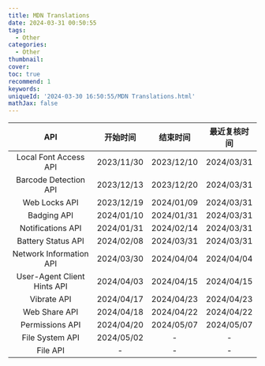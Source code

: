 ```yaml
---
title: MDN Translations
date: 2024-03-31 00:50:55
tags:
  - Other
categories:
  - Other
thumbnail:
cover:
toc: true
recommend: 1
keywords:
uniqueId: '2024-03-30 16:50:55/MDN Translations.html'
mathJax: false
---
```


|             API             |    开始时间    |    结束时间    |   最近复核时间   |
|:---------------------------:|:----------:|:----------:|:----------:|
|    Local Font Access API    | 2023/11/30 | 2023/12/10 | 2024/03/31 |
|    Barcode Detection API    | 2023/12/13 | 2023/12/20 | 2024/03/31 |
|        Web Locks API        | 2023/12/19 | 2024/01/09 | 2024/03/31 |
|         Badging API         | 2024/01/10 | 2024/01/31 | 2024/03/31 |
|      Notifications API      | 2024/01/31 | 2024/02/14 | 2024/03/31 |
|     Battery Status API      | 2024/02/08 | 2024/03/31 | 2024/03/31 |
|   Network Information API   | 2024/03/30 | 2024/04/04 | 2024/04/04 |
| User-Agent Client Hints API | 2024/04/03 | 2024/04/15 | 2024/04/15 |
|         Vibrate API         | 2024/04/17 | 2024/04/23 | 2024/04/23 |
|        Web Share API        | 2024/04/18 | 2024/04/22 | 2024/04/22 |
|       Permissions API       | 2024/04/20 | 2024/05/07 | 2024/05/07 |
|       File System API       | 2024/05/02 |     -      |     -      |
|          File API           |     -      |     -      |     -      |

